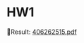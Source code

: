 # HW1

Result: [406262515.pdf](https://github.com/roy4801/1082-numerical/blob/master/hw1/406262515.pdf)